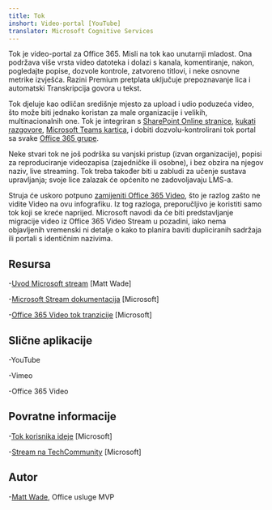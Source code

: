 ```yaml
---
title: Tok
inshort: Video-portal [YouTube]
translator: Microsoft Cognitive Services
---
```



Tok je video-portal za Office 365. Misli na tok kao unutarnji mladost. Ona podržava više vrsta video datoteka i dolazi s kanala, komentiranje, nakon, pogledajte popise, dozvole kontrole, zatvoreno titlovi, i neke osnovne metrike izvješća. Razini Premium pretplata uključuje prepoznavanje lica i automatski Transkripcija govora u tekst.

Tok djeluje kao odličan središnje mjesto za upload i udio poduzeća video, što može biti jednako koristan za male organizacije i velikih, multinacionalnih one. Tok je integriran s [SharePoint Online stranice](https://docs.microsoft.com/en-us/stream/embed-video-sharepoint), [kukati razgovore](https://stream.microsoft.com/en-us/blog/share-on-yammer/), [Microsoft Teams kartica](https://docs.microsoft.com/en-us/stream/embed-video-microsoft-teams), i dobiti dozvolu-kontrolirani tok portal sa svake [Office 365 grupe](http://icsh.pt/O365groups).

Neke stvari tok ne još podrška su vanjski pristup (izvan organizacije), popisi za reproduciranje videozapisa (zajedničke ili osobne), i bez obzira na njegov naziv, live streaming. Tok treba također biti u zabludi za učenje sustava upravljanja; svoje lice zalazak će općenito ne zadovoljavaju LMS-a.

Struja će uskoro potpuno [zamijeniti Office 365 Video](https://docs.microsoft.com/en-us/stream/migrate-from-office-365), što je razlog zašto ne vidite Video na ovu infografiku. Iz tog razloga, preporučljivo je koristiti samo tok koji se kreće naprijed. Microsoft navodi da će biti predstavljanje migracije video iz Office 365 Video Stream u pozadini, iako nema objavljenih vremenski ni detalje o kako to planira baviti dupliciranih sadržaja ili portali s identičnim nazivima.

Resursa
---------

-[Uvod Microsoft stream](https://www.linkedin.com/pulse/stream-video-portal-now-available-matt-wade/)
    \[Matt Wade\]

-[Microsoft Stream dokumentacija](https://docs.microsoft.com/en-us/stream/)
    \[Microsoft\]

-[Office 365 Video tok tranzicije](https://docs.microsoft.com/en-us/stream/migrate-from-office-365)
    \[Microsoft\]

Slične aplikacije
--------------------

-YouTube

-Vimeo

-Office 365 Video

Povratne informacije
---------

-[Tok korisnika ideje](https://techcommunity.microsoft.com/t5/Microsoft-Stream-Ideas/idb-p/StreamIdeas)
    \[Microsoft\]

-[Stream na TechCommunity](https://techcommunity.microsoft.com/t5/Microsoft-Stream-Ideas/idb-p/StreamIdeas)
    \[Microsoft\]

Autor
---------

-[Matt Wade](https://www.linkedin.com/in/thatmattwade/), Office usluge MVP


